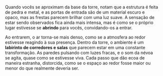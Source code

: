 
Quando vocês se aproximam da base da torre, notam que a estrutura é feita de pedra e metal, e as portas de entrada são de um material escuro e opaco, mas as frestas parecem brilhar com uma luz suave. A sensação de estar sendo observados fica ainda mais intensa, mas é como se o próprio lugar estivesse se **abrindo** para vocês, convidando-os a entrar.

Ao entrarem, o ar torna-se mais denso, como se a atmosfera ao redor estivesse reagindo à sua presença. Dentro da torre, o ambiente é um **labirinto de corredores e salas** que parecem estar em uma constante transformação. As paredes pulsando com luzes fracas, e o som da névoa se agita, quase como se estivesse viva. Cada passo que dão ecoa de maneira estranha, distorcida, como se o espaço ao redor fosse maior ou menor do que realmente deveria ser.